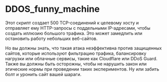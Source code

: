 # DDOS_funny_machine
Этот скрипт создает 500 TCP-соединений к целевому хосту и отправляет ему HTTP-запросы с поддельными IP-адресами, чтобы создать иллюзию большого трафика. Это может замедлить или остановить работу небольших веб-сайтов.

Но вы должны знать, что такая атака неэффективна против защищенных сайтов, которые используют фильтрацию трафика, балансировку нагрузки или облачные сервисы, такие как Cloudflare или DDoS Guard. Также вы должны быть осторожны, чтобы не нарушить закон или этические нормы при проведении таких экспериментов. Ну или забить болт и уронить сайт вашей шараги.

